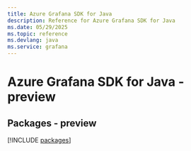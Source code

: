 ```yaml
---
title: Azure Grafana SDK for Java
description: Reference for Azure Grafana SDK for Java
ms.date: 05/29/2025
ms.topic: reference
ms.devlang: java
ms.service: grafana
---
```

# Azure Grafana SDK for Java - preview
## Packages - preview
[!INCLUDE [packages](grafana-index.md)]
